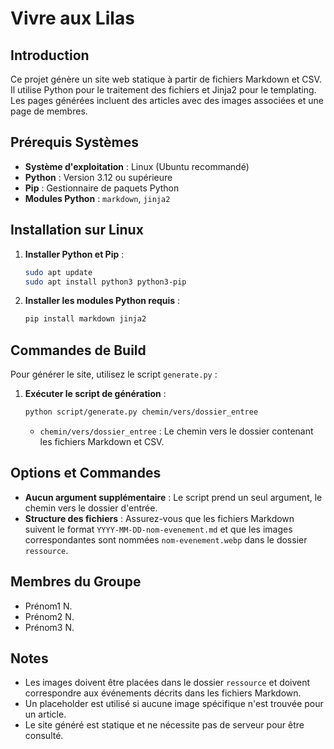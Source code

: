 # Vivre aux Lilas

## Introduction

Ce projet génère un site web statique à partir de fichiers Markdown et CSV. Il utilise Python pour le traitement des fichiers et Jinja2 pour le templating. Les pages générées incluent des articles avec des images associées et une page de membres.

## Prérequis Systèmes

- **Système d'exploitation** : Linux (Ubuntu recommandé)
- **Python** : Version 3.12 ou supérieure
- **Pip** : Gestionnaire de paquets Python
- **Modules Python** : `markdown`, `jinja2`

## Installation sur Linux

1. **Installer Python et Pip** :

   ```bash
   sudo apt update
   sudo apt install python3 python3-pip
   ```

2. **Installer les modules Python requis** :
   ```bash
   pip install markdown jinja2
   ```

## Commandes de Build

Pour générer le site, utilisez le script `generate.py` :

1. **Exécuter le script de génération** :

   ```bash
   python script/generate.py chemin/vers/dossier_entree
   ```

   - `chemin/vers/dossier_entree` : Le chemin vers le dossier contenant les fichiers Markdown et CSV.

## Options et Commandes

- **Aucun argument supplémentaire** : Le script prend un seul argument, le chemin vers le dossier d'entrée.
- **Structure des fichiers** : Assurez-vous que les fichiers Markdown suivent le format `YYYY-MM-DD-nom-evenement.md` et que les images correspondantes sont nommées `nom-evenement.webp` dans le dossier `ressource`.

## Membres du Groupe

- Prénom1 N.
- Prénom2 N.
- Prénom3 N.

## Notes

- Les images doivent être placées dans le dossier `ressource` et doivent correspondre aux événements décrits dans les fichiers Markdown.
- Un placeholder est utilisé si aucune image spécifique n'est trouvée pour un article.
- Le site généré est statique et ne nécessite pas de serveur pour être consulté.
